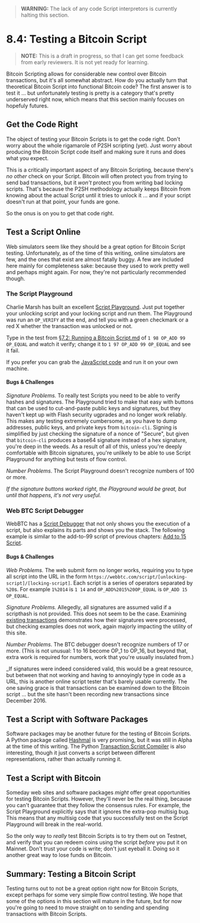 > **WARNING:** The lack of any code Script interpretors is currently halting this section.

# 8.4: Testing a Bitcoin Script

> **NOTE:** This is a draft in progress, so that I can get some feedback from early reviewers. It is not yet ready for learning.

Bitcoin Scripting allows for considerable new control over Bitcoin transactions, but it's all somewhat abstract. How do you actually turn that theoretical Bitcoin Script into functional Bitcoin code? The first answer is to test it ... but unfortunately testing is pretty is a category that's pretty underserved right now, which means that this section mainly focuses on hopefuly futures.

## Get the Code Right

The object of testing your Bitcoin Scripts is to get the code right. Don't worry about the whole rigamarole of P2SH scripting (yet). Just worry about producing the Bitcoin Script code itself and making sure it runs and does what you expect.

This is a critically important aspect of any Bitcoin Scripting, because there's _no other_ check on your Script. Bitcoin will often protect you from trying to send bad transactions, but it _won't_ protect you from writing bad locking scripts. That's because the P2SH methodology actually keeps Bitcoin from knowing about the actual Script until it tries to unlock it ... and if your script doesn't run at that point, your funds are gone.

So the onus is on you to get that code right.

## Test a Script Online

Web simulators seem like they should be a great option for Bitcoin Script testing. Unfortunately, as of the time of this writing, online simulators are few, and the ones that exist are almost fatally buggy. A few are included here mainly for completeness sake: because they used to work pretty well and perhaps might again. For now, they're not particularly recommended though.

### The Script Playground

Charlie Marsh has built an excellent [Script Playground](http://www.crmarsh.com/script-playground/). Just put together your unlocking script and your locking script and run them. The Playground was run an `OP_VERIFY` at the end, and tell you with a green checkmark or a red X whether the transaction was unlocked or not.

Type in the test from [§7.2: Running a Bitcoin Script.md](7_2_Running_a_Bitcoin_Script.md) of `1 98 OP_ADD 99 OP_EQUAL` and watch it verify; change it to `1 97 OP_ADD 99 OP_EQUAL` and see it fail.

If you prefer you can grab the [JavaScript code](https://github.com/crm416/script/) and run it on your own machine.

#### Bugs & Challenges

_Signature Problems._ To really test Scripts you need to be able to verify hashes and signatures. The Playground tried to make that easy with buttons that can be used to cut-and-paste public keys and signatures, but they haven't kept up with Flash security ugprades and no longer work reliably. This makes any testing extremely cumbersome, as you have to dump addresses, public keys, and private keys from `bitcoin-cli`. Signing is simplified by just checking the signature of a nonce of "Secure", but given that `bitcoin-cli` produces a base64 signature instead of a hex signature, you're deep in the weeds. As a result of all of this, unless you're deeply comfortable with Bitcoin signatures, you're unlikely to be able to use Script Playground for anything but tests of flow control.

_Number Problems_. The Script Playground doesn't recognize numbers of 100 or more.

_If the signature buttons worked right, the Playground would be great, but until that happens, it's not very useful._

### Web BTC Script Debugger

WebBTC has a [Script Debugger](https://webbtc.com/script) that not only shows you the execution of a script, but also explains its parts and shows you the stack. The following example is similar to the add-to-99 script of previous chapters: [Add to 15 Script](https://webbtc.com/script/1%2014/OP_ADD%2015%20OP_EQUAL/).

#### Bugs & Challenges

_Web Problems._ The web submit form no longer works, requiring you to type all script into the URL in the form `https://webbtc.com/script/[unlocking-script]/[locking-script]`. Each script is a series of operators separated by `%20`s. For example `1%2014` is `1 14` and `OP_ADD%2015%20OP_EQUAL` is `OP_ADD 15 OP_EQUAL`.

_Signature Problems._ Allegedly, all signatures are assumed valid if a scripthash is not provided. This does not seem to be the case. Examining [existing transactions](https://webbtc.com/script/d0d92c5ae1e70d9825ddb32cb08b51ef2bac443d84cbb100380e8a1e659f6964:0) demonstrates how their signatures were processed, but checking examples does not work, again majorly impacting the utility of this site.

_Number Problems_. The BTC debugger doesn't recognize numbers of 17 or more. (This is not unusual: 1 to 16 become OP_1 to OP_16, but beyond that, extra work is required for numbers, work that you're usually insulated from.)

_If signatures were indeed considered valid, this would be a great resource, but between that not working and having to annoyingly type in code as a URL, this is another online script tester that's barely usable currently. The one saving grace is that transactions can be examined down to the Bitcoin script ... but the site hasn't been recording new transactions since December 2016.

## Test a Script with Software Packages

Software packages may be another future for the testing of Bitcoin Scripts. A Python package called [Hashmal](https://github.com/mazaclub/hashmal) is very promising, but it was still in Alpha at the time of this writing. The Python [Transaction Script Compiler](https://github.com/Kefkius/txsc) is also interesting, though it just converts a script between different representations, rather than actually running it.

## Test a Script with Bitcoin

Someday web sites and software packages _might_ offer great opportunities for testing Bitcoin Scripts. However, they'll never be the real thing, because you can't guarantee that they follow the consensus rules. For example, the Script Playground explicitly says that it ignores the extra-pop multisig bug. This means that any multisig code that you successfully test on the Script Playground will break in the real-world.

So the only way to _really_ test Bitcoin Scripts is to try them out on Testnet, and verify that you can redeem coins using the script _before_ you put it on Mainnet. Don't trust your code is write; don't just eyeball it. Doing so it another great way to lose funds on Bitcoin.

## Summary: Testing a Bitcoin Script

Testing turns out to not be a great option right now for Bitcoin Scripts, except perhaps for some very simple flow control testing. We hope that some of the options in this section will mature in the future, but for now you're going to need to move straight on to sending and spending transactions with Bitcoin Scripts.
